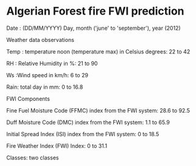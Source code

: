 # Algerian Forest fire FWI prediction
Date : (DD/MM/YYYY) Day, month ('june' to 'september'), year (2012)

Weather data observations

Temp : temperature noon (temperature max) in Celsius degrees: 22 to 42

RH : Relative Humidity in %: 21 to 90

Ws :Wind speed in km/h: 6 to 29

Rain: total day in mm: 0 to 16.8

FWI Components

Fine Fuel Moisture Code (FFMC) index from the FWI system: 28.6 to 92.5

Duff Moisture Code (DMC) index from the FWI system: 1.1 to 65.9

Initial Spread Index (ISI) index from the FWI system: 0 to 18.5

Fire Weather Index (FWI) Index: 0 to 31.1

Classes: two classes
```
